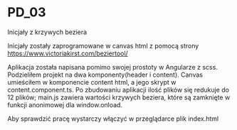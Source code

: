 # PD_03
Inicjały z krzywych beziera

Inicjały zostały zaprogramowane w canvas html z pomocą strony https://www.victoriakirst.com/beziertool/

Aplikacja została napisana pomimo swojej prostoty w Angularze z scss. Podzieliłem projekt na dwa komponenty(header i content). Canvas umieściłem w komponencie content html, a jego skrypt w content.component.ts. Po zbudowaniu aplikacji ilość plików się redukuje do 12 plików; main.js zawiera wartości krzywych beziera, które są zamknięte w funkcji anonimowej dla window.onload.

Aby sprawdzić pracę wystarczy włączyć w przeglądarce plik index.html
